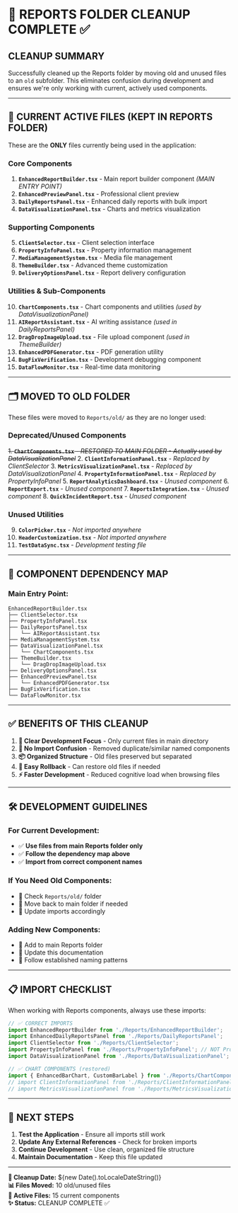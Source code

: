 # 🧹 REPORTS FOLDER CLEANUP COMPLETE ✅

## **CLEANUP SUMMARY**

Successfully cleaned up the Reports folder by moving old and unused files to an `old` subfolder. This eliminates confusion during development and ensures we're only working with current, actively used components.

---

## **📁 CURRENT ACTIVE FILES (KEPT IN REPORTS FOLDER)**

These are the **ONLY** files currently being used in the application:

### **Core Components**
1. **`EnhancedReportBuilder.tsx`** - Main report builder component *(MAIN ENTRY POINT)*
2. **`EnhancedPreviewPanel.tsx`** - Professional client preview
3. **`DailyReportsPanel.tsx`** - Enhanced daily reports with bulk import
4. **`DataVisualizationPanel.tsx`** - Charts and metrics visualization

### **Supporting Components**
5. **`ClientSelector.tsx`** - Client selection interface
6. **`PropertyInfoPanel.tsx`** - Property information management
7. **`MediaManagementSystem.tsx`** - Media file management
8. **`ThemeBuilder.tsx`** - Advanced theme customization
9. **`DeliveryOptionsPanel.tsx`** - Report delivery configuration

### **Utilities & Sub-Components**
10. **`ChartComponents.tsx`** - Chart components and utilities *(used by DataVisualizationPanel)*
11. **`AIReportAssistant.tsx`** - AI writing assistance *(used in DailyReportsPanel)*
12. **`DragDropImageUpload.tsx`** - File upload component *(used in ThemeBuilder)*
13. **`EnhancedPDFGenerator.tsx`** - PDF generation utility
14. **`BugFixVerification.tsx`** - Development debugging component
15. **`DataFlowMonitor.tsx`** - Real-time data monitoring

---

## **🗂️ MOVED TO OLD FOLDER**

These files were moved to `Reports/old/` as they are no longer used:

### **Deprecated/Unused Components**
~~1. **`ChartComponents.tsx`** - *RESTORED TO MAIN FOLDER - Actually used by DataVisualizationPanel*~~
2. **`ClientInformationPanel.tsx`** - *Replaced by ClientSelector*
3. **`MetricsVisualizationPanel.tsx`** - *Replaced by DataVisualizationPanel*
4. **`PropertyInformationPanel.tsx`** - *Replaced by PropertyInfoPanel*
5. **`ReportAnalyticsDashboard.tsx`** - *Unused component*
6. **`ReportExport.tsx`** - *Unused component*
7. **`ReportsIntegration.tsx`** - *Unused component*
8. **`QuickIncidentReport.tsx`** - *Unused component*

### **Unused Utilities**
9. **`ColorPicker.tsx`** - *Not imported anywhere*
10. **`HeaderCustomization.tsx`** - *Not imported anywhere*
11. **`TestDataSync.tsx`** - *Development testing file*

---

## **🔗 COMPONENT DEPENDENCY MAP**

### **Main Entry Point:**
```
EnhancedReportBuilder.tsx
├── ClientSelector.tsx
├── PropertyInfoPanel.tsx
├── DailyReportsPanel.tsx
│   └── AIReportAssistant.tsx
├── MediaManagementSystem.tsx
├── DataVisualizationPanel.tsx
│   └── ChartComponents.tsx
├── ThemeBuilder.tsx
│   └── DragDropImageUpload.tsx
├── DeliveryOptionsPanel.tsx
├── EnhancedPreviewPanel.tsx
│   └── EnhancedPDFGenerator.tsx
├── BugFixVerification.tsx
└── DataFlowMonitor.tsx
```

---

## **✅ BENEFITS OF THIS CLEANUP**

1. **🎯 Clear Development Focus** - Only current files in main directory
2. **🚫 No Import Confusion** - Removed duplicate/similar named components
3. **📦 Organized Structure** - Old files preserved but separated
4. **🔄 Easy Rollback** - Can restore old files if needed
5. **⚡ Faster Development** - Reduced cognitive load when browsing files

---

## **🛠️ DEVELOPMENT GUIDELINES**

### **For Current Development:**
- ✅ **Use files from main Reports folder only**
- ✅ **Follow the dependency map above**
- ✅ **Import from correct component names**

### **If You Need Old Components:**
- 📁 Check `Reports/old/` folder
- 🔄 Move back to main folder if needed
- 🧹 Update imports accordingly

### **Adding New Components:**
- 📝 Add to main Reports folder
- 🔗 Update this documentation
- 🎯 Follow established naming patterns

---

## **📋 IMPORT CHECKLIST**

When working with Reports components, always use these imports:

```typescript
// ✅ CORRECT IMPORTS
import EnhancedReportBuilder from './Reports/EnhancedReportBuilder';
import EnhancedDailyReportsPanel from './Reports/DailyReportsPanel';
import ClientSelector from './Reports/ClientSelector';
import PropertyInfoPanel from './Reports/PropertyInfoPanel'; // NOT PropertyInformationPanel
import DataVisualizationPanel from './Reports/DataVisualizationPanel'; // NOT MetricsVisualizationPanel

// ✅ CHART COMPONENTS (restored)
import { EnhancedBarChart, CustomBarLabel } from './Reports/ChartComponents';
// import ClientInformationPanel from './Reports/ClientInformationPanel';
// import MetricsVisualizationPanel from './Reports/MetricsVisualizationPanel';
```

---

## **🎯 NEXT STEPS**

1. **Test the Application** - Ensure all imports still work
2. **Update Any External References** - Check for broken imports
3. **Continue Development** - Use clean, organized file structure
4. **Maintain Documentation** - Keep this file updated

---

**📅 Cleanup Date:** ${new Date().toLocaleDateString()}  
**📊 Files Moved:** 10 old/unused files  
**🎯 Active Files:** 15 current components  
**✨ Status:** CLEANUP COMPLETE ✅
